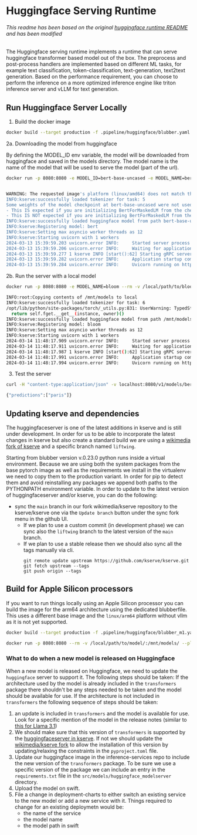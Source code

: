 # Huggingface Serving Runtime
###### This readme has been based on the original [huggingface runtime README](https://github.com/kserve/kserve/tree/master/python/huggingfaceserver) and has been modified

The Huggingface serving runtime implements a runtime that can serve huggingface transformer based model out of the box.
The preprocess and post-process handlers are implemented based on different ML tasks, for example text classification,
token-classification, text-generation, text2text generation. Based on the performance requirement, you can choose to perform
the inference on a more optimized inference engine like triton inference server and vLLM for text generation.


## Run Huggingface Server Locally

1. Build the docker image
```bash
docker build --target production -f .pipeline/huggingface/blubber.yaml --platform=linux/amd64 -t hf:kserve .
```

2a. Downloading the model from huggingface

By defining the MODEL_ID env variable, the model will be downloaded from huggingface and saved in the models directory. The model name
is the name of the model that will be used to serve the model (part of the url).
```bash
docker run -p 8080:8080 -e MODEL_ID=bert-base-uncased -e MODEL_NAME=bert hf:kserve


WARNING: The requested image's platform (linux/amd64) does not match the detected host platform (linux/arm64/v8) and no specific platform was requested
INFO:kserve:successfully loaded tokenizer for task: 5
Some weights of the model checkpoint at bert-base-uncased were not used when initializing BertForMaskedLM: ['bert.pooler.dense.bias', 'bert.pooler.dense.weight', 'cls.seq_relationship.bias', 'cls.seq_relationship.weight']
- This IS expected if you are initializing BertForMaskedLM from the checkpoint of a model trained on another task or with another architecture (e.g. initializing a BertForSequenceClassification model from a BertForPreTraining model).
- This IS NOT expected if you are initializing BertForMaskedLM from the checkpoint of a model that you expect to be exactly identical (initializing a BertForSequenceClassification model from a BertForSequenceClassification model).
INFO:kserve:successfully loaded huggingface model from path bert-base-uncased
INFO:kserve:Registering model: bert
INFO:kserve:Setting max asyncio worker threads as 12
INFO:kserve:Starting uvicorn with 1 workers
2024-03-13 15:39:59.203 uvicorn.error INFO:     Started server process [1]
2024-03-13 15:39:59.206 uvicorn.error INFO:     Waiting for application startup.
2024-03-13 15:39:59.277 1 kserve INFO [start():62] Starting gRPC server on [::]:8081
2024-03-13 15:39:59.282 uvicorn.error INFO:     Application startup complete.
2024-03-13 15:39:59.284 uvicorn.error INFO:     Uvicorn running on http://0.0.0.0:8080 (Press CTRL+C to quit)
```

2b. Run the server with a local model

``` bash
docker run -p 8080:8080 -e MODEL_NAME=bloom --rm -v /local/path/to/bloom-560m:/mnt/models/ hf:kserve

INFO:root:Copying contents of /mnt/models to local
INFO:kserve:successfully loaded tokenizer for task: 6
/opt/lib/python/site-packages/torch/_utils.py:831: UserWarning: TypedStorage is deprecated. It will be removed in the future and UntypedStorage will be the only storage class. This should only matter to you if you are using storages directly.  To access UntypedStorage directly, use tensor.untyped_storage() instead of tensor.storage()
  return self.fget.__get__(instance, owner)()
INFO:kserve:successfully loaded huggingface model from path /mnt/models
INFO:kserve:Registering model: bloom
INFO:kserve:Setting max asyncio worker threads as 12
INFO:kserve:Starting uvicorn with 1 workers
2024-03-14 11:48:17.909 uvicorn.error INFO:     Started server process [1]
2024-03-14 11:48:17.911 uvicorn.error INFO:     Waiting for application startup.
2024-03-14 11:48:17.987 1 kserve INFO [start():62] Starting gRPC server on [::]:8081
2024-03-14 11:48:17.991 uvicorn.error INFO:     Application startup complete.
2024-03-14 11:48:17.994 uvicorn.error INFO:     Uvicorn running on http://0.0.0.0:8080 (Press CTRL+C to quit)

```

3. Test the server
```bash
curl -H "content-type:application/json" -v localhost:8080/v1/models/bert:predict -d '{"instances": ["The capital of france is [MASK]."] }'

{"predictions":["paris"]}
```

## Updating kserve and dependencies

The huggingfaceserver is one of the latest additions in kserve and is still under development. In order for us to be able
to incorporate the latest changes in kserve but also create a standard build we are using a [wikimedia fork of kserve](https://github.com/wikimedia/kserve)
and a specific branch named `liftwing`.

Starting from blubber version v.0.23.0 python runs inside a virtual environment. Because we are using both the
system packages from the base pytorch image as well as the requirements we install in the virtualenv we need to copy
them to the production variant. In order for pip to detect them and avoid reinstalling any packages we append both paths
to the PYTHONPATH environment variable.
In order to update to the latest version of huggingfaceserver and/or kserve, you can do the following:
- sync the `main` branch in our fork wikimedia/kserve repository to the kserve/kserve one via the `Update branch` button under the sync fork menu in the github UI.
  - If we plan to use a custom commit (in development phase) we can sync also the `liftwing` branch to the latest version of the `main` branch.
  - If we plan to use a stable release then we should also sync all the tags manually via cli.
    ```
    git remote update upstream https://github.com/kserve/kserve.git
    git fetch upstream --tags
    git push origin --tags
    ```


## Build for Apple Silicon processors

If you want to run things locally using an Apple Silicon processor you can build the image for the arm64 architecture using the dedicated blubberfile.
This uses a different base image and the `linux/arm64` platform without vllm as it is not yet supported.
```bash
docker build --target production -f .pipeline/huggingface/blubber_m1.yaml --platform=linux/arm64 -t hf:kserve-m1 .
```


```bash
docker run -p 8080:8080 --rm -v /local/path/to/model/:/mnt/models/ --platform=linux/arm64 -e MODEL_NAME=name hf:kserve-m1
```


### What to do when a new model is released on Huggingface

When a new model is released on Huggingface, we need to update the `huggingface` server to support it. The following steps should be taken:
If the architecture used by the model is already included in the `transformers` package there shouldn't be any steps needed to be taken and the model should be available for use.
If the architecture is not included in `transformers` the following sequence of steps should be taken:
1. an update is included in `transformers` and the model is available for use. Look for a specific mention of the model in the release notes (similar to [this for Llama 3.1](https://github.com/huggingface/transformers/releases/tag/v4.43.0))
2. We should make sure that this version of `transformers` is supported by the [huggingfaceserver in kserve](https://github.com/kserve/kserve/blob/master/python/huggingfaceserver/pyproject.toml#L15).
   If not we should update the [wikimedia/kserve fork](https://github.com/wikimedia/kserve) to allow the installation of this version by updating/relaxing the constraints in the `pyproject.toml` file.
3. Update our huggingface image in the inference-services repo to include the new version of the `transformers` package.
   To be sure we use a specific version of the package we can include an entry in the `requirements.txt` file in the `src/models/huggingface_modelserver` directory.
4. Upload the model on swift.
5. File a change in deployment-charts to either switch an existing service to the new model or add a new service with it. Things required to change for an existing deploymetn would be:
    - the name of the service
    - the model name
    - the model path in swift
